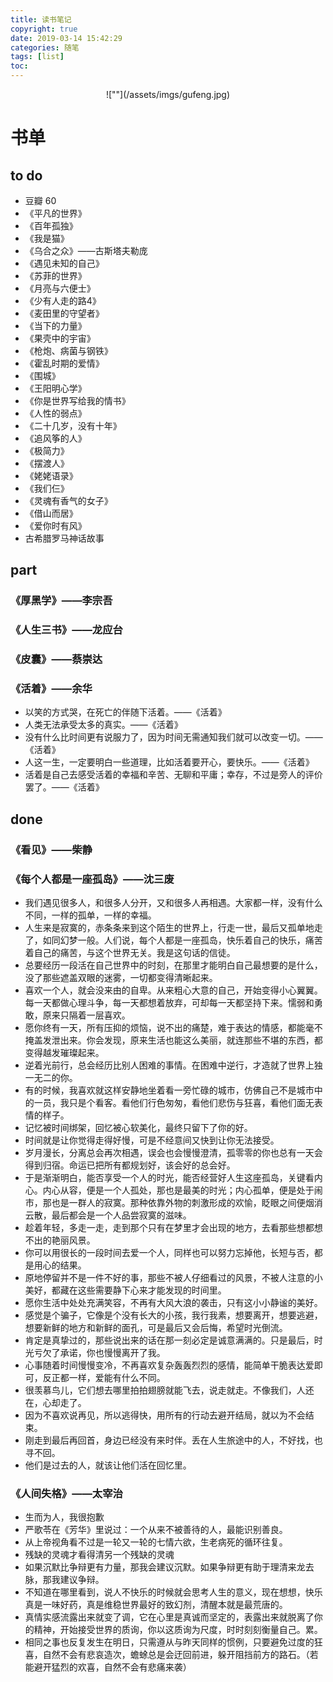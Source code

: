 ```yaml
---
title: 读书笔记
copyright: true
date: 2019-03-14 15:42:29
categories: 随笔
tags: [list]
toc:
---
```



<center>![""](/assets/imgs/gufeng.jpg)</center> 
<!--more-->

# 书单
## to do
* 豆瓣 60
* 《平凡的世界》
* 《百年孤独》
* 《我是猫》
* 《乌合之众》——古斯塔夫勒庞
* 《遇见未知的自己》
* 《苏菲的世界》
* 《月亮与六便士》
* 《少有人走的路4》
* 《麦田里的守望者》
* 《当下的力量》
* 《果壳中的宇宙》
* 《枪炮、病菌与钢铁》
* 《霍乱时期的爱情》
* 《围城》
* 《王阳明心学》
* 《你是世界写给我的情书》
* 《人性的弱点》
* 《二十几岁，没有十年》
* 《追风筝的人》
* 《极简力》
* 《摆渡人》
* 《姥姥语录》
* 《我们仨》
* 《灵魂有香气的女子》
* 《借山而居》
* 《爱你时有风》
* 古希腊罗马神话故事


## part
### 《厚黑学》——李宗吾
### 《人生三书》——龙应台
### 《皮囊》——蔡崇达
### 《活着》——余华
* 以笑的方式哭，在死亡的伴随下活着。——《活着》
* 人类无法承受太多的真实。——《活着》
* 没有什么比时间更有说服力了，因为时间无需通知我们就可以改变一切。——《活着》
* 人这一生，一定要明白一些道理，比如活着要开心，要快乐。——《活着》
* 活着是自己去感受活着的幸福和辛苦、无聊和平庸；幸存，不过是旁人的评价罢了。——《活着》



## done
### 《看见》——柴静

### 《每个人都是一座孤岛》——沈三废
* 我们遇见很多人，和很多人分开，又和很多人再相遇。大家都一样，没有什么不同，一样的孤单，一样的幸福。
* 人生来是寂寞的，赤条条来到这个陌生的世界上，行走一世，最后又孤单地走了，如同幻梦一般。人们说，每个人都是一座孤岛，快乐着自己的快乐，痛苦着自己的痛苦，与这个世界无关。我是这句话的信徒。
* 总要经历一段活在自己世界中的时刻，在那里才能明白自己最想要的是什么，没了那些遮盖双眼的迷雾，一切都变得清晰起来。
* 喜欢一个人，就会没来由的自卑。从来粗心大意的自己，开始变得小心翼翼。每一天都做心理斗争，每一天都想着放弃，可却每一天都坚持下来。懦弱和勇敢，原来只隔着一层喜欢。
* 愿你终有一天，所有压抑的烦恼，说不出的痛楚，难于表达的情感，都能毫不掩盖发泄出来。你会发现，原来生活也能这么美丽，就连那些不堪的东西，都变得越发璀璨起来。
* 逆着光前行，总会经历比别人困难的事情。在困难中逆行，才造就了世界上独一无二的你。
* 有的时候，我喜欢就这样安静地坐着看一旁忙碌的城市，仿佛自己不是城市中的一员，我只是个看客。看他们行色匆匆，看他们悲伤与狂喜，看他们面无表情的样子。
* 记忆被时间绑架，回忆被心软美化，最终只留下了你的好。
* 时间就是让你觉得走得好慢，可是不经意间又快到让你无法接受。
* 岁月漫长，分离总会再次相遇，误会也会慢慢澄清，孤零零的你也总有一天会得到归宿。命运已把所有都规划好，该会好的总会好。
* 于是渐渐明白，能否享受一个人的时光，能否经营好人生这座孤岛，关键看内心。内心从容，便是一个人孤处，那也是最美的时光；内心孤单，便是处于闹市，那也是一群人的寂寞。那种依靠外物的刺激形成的欢愉，眨眼之间便烟消云散，最后都会是一个人品尝寂寞的滋味。
* 趁着年轻，多走一走，走到那个只有在梦里才会出现的地方，去看那些想都想不出的艳丽风景。
* 你可以用很长的一段时间去爱一个人，同样也可以努力忘掉他，长短与否，都是用心的结果。
* 原地停留并不是一件不好的事，那些不被人仔细看过的风景，不被人注意的小美好，都藏在这些需要静下心来才能发现的时间里。
* 愿你生活中处处充满笑容，不再有大风大浪的袭击，只有这小小静谧的美好。
* 感觉是个骗子，它像是个没有长大的小孩，我行我素，想要离开，想要逃避，想要新鲜的地方和新鲜的面孔，可是最后又会后悔，希望时光倒流。
* 肯定是真挚过的，那些说出来的话在那一刻必定是诚意满满的。只是最后，时光亏欠了承诺，你也慢慢离开了我。
* 心事随着时间慢慢变冷，不再喜欢复杂轰轰烈烈的感情，能简单干脆表达爱即可，反正都一样，爱能有什么不同。
* 很羡慕鸟儿，它们想去哪里拍拍翅膀就能飞去，说走就走。不像我们，人还在，心却走了。
* 因为不喜欢说再见，所以逃得快，用所有的行动去避开结局，就以为不会结束。
* 刚走到最后再回首，身边已经没有来时伴。丢在人生旅途中的人，不好找，也寻不回。
* 他们是过去的人，就该让他们活在回忆里。

### 《人间失格》——太宰治
* 生而为人，我很抱歉
* 严歌苓在《芳华》里说过：一个从来不被善待的人，最能识别善良。
* 从上帝视角看不过是一轮又一轮的七情六欲，生老病死的循环往复。
* 残缺的灵魂才看得清另一个残缺的灵魂
* 如果沉默比争辩更有力量，那我会建议沉默。如果争辩更有助于理清来龙去脉，那我建议争辩。
* 不知道在哪里看到，说人不快乐的时候就会思考人生的意义，现在想想，快乐真是一味好药，真是维稳世界最好的致幻剂，清醒本就是最荒唐的。
* 真情实感流露出来就变了调，它在心里是真诚而坚定的，表露出来就脱离了你的精神，开始接受世界的质询，你以这质询为尺度，时时刻刻衡量自己。累。
* 相同之事也反复发生在明日，只需遵从与昨天同样的惯例，只要避免过度的狂喜，自然不会有悲哀造次，蟾蜍总是会迂回前进，躲开阻挡前方的路石。（若能避开猛烈的欢喜，自然不会有悲痛来袭）
